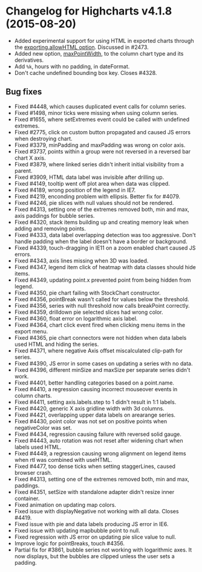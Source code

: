# Changelog for Highcharts v4.1.8 (2015-08-20)
        
- Added experimental support for using HTML in exported charts through the [exporting.allowHTML option](https://api.highcharts.com/#exporting.allowHTML). Discussed in #2473.
- Added new option, [maxPointWidth](https://api.highcharts.com/highcharts#plotOptions.column.maxPointWidth), to the column chart type and its derivatives.
- Add `%k`, hours with no padding, in dateFormat.
- Don't cache undefined bounding box key. Closes #4328.

## Bug fixes
- Fixed #4448, which causes duplicated event calls for column series.
- Fixed #1498, minor ticks were missing when using column series.
- Fixed #1655, where setExtremes event could be called with undefined extremes.
- Fixed #2775, click on custom button propagated and caused JS errors when destroying chart.
- Fixed #3379, minPadding and maxPadding was wrong on color axis.
- Fixed #3737, points within a group were not reversed in a reversed bar chart X axis.
- Fixed #3879, where linked series didn't inherit initial visibility from a parent.
- Fixed #3909, HTML data label was invisible after drilling up.
- Fixed #4149, tooltip went off plot area when data was clipped.
- Fixed #4189, wrong position of the legend in IE7.
- Fixed #4219, enconding problem with ellipsis. Better fix for #4079.
- Fixed #4246, pie slices with null values should not be rendered.
- Fixed #4313, setting one of the extremes removed both, min and max, axis paddings for bubble series.
- Fixed #4320, stack items building up and creating memory leak when adding and removing points.
- Fixed #4333, data label overlapping detection was too aggressive. Don't handle padding when the label doesn't have a border or background.
- Fixed #4339, touch-dragging in IE11 on a zoom enabled chart caused JS errors.
- Fixed #4343, axis lines missing when 3D was loaded.
- Fixed #4347, legend item click of heatmap with data classes should hide items.
- Fixed #4349, updating point.x prevented point from being hidden from legend.
- Fixed #4350, pie chart failing with StockChart constructor.
- Fixed #4356, pointBreak wasn't called for values below the threshold.
- Fixed #4356, series with null threshold now calls breakPoint correctly.
- Fixed #4359, drilldown pie selected slices had wrong color.
- Fixed #4360, float error on logarithmic axis label.
- Fixed #4364, chart click event fired when clicking menu items in the export menu.
- Fixed #4365, pie chart connectors were not hidden when data labels used HTML and hiding the series.
- Fixed #4371, where negative Axis offset miscalculated clip-path for series.
- Fixed #4390, JS error in some cases on updating a series with no data.
- Fixed #4396, different minSize and maxSize per separate series didn't work.
- Fixed #4401, better handling categories based on a point.name.
- Fixed #4410, a regression causing incorrect mouseover events in column charts.
- Fixed #4411, setting axis.labels.step to 1 didn't result in 1:1 labels.
- Fixed #4420, generic X axis gridline width with 3d columns.
- Fixed #4421, overlapping upper data labels on arearange series.
- Fixed #4430, point color was not set on positive points when negativeColor was set.
- Fixed #4434, regression causing failure with reversed solid gauge.
- Fixed #4443, auto rotation was not reset after widening chart when labels used HTML.
- Fixed #4449, a regression causing wrong alignment on legend items when rtl was combined with useHTML.
- Fixed #4477, too dense ticks when setting staggerLines, caused browser crash.
- Fixed #4313, setting one of the extremes removed both, min and max, paddings.
- Fixed #4351, setSize with standalone adapter didn't resize inner container.
- Fixed animation on updating map colors.
- Fixed issue with displayNegative not working with all data. Closes #4419.
- Fixed issue with pie and data labels producing JS error in IE6.
- Fixed issue with updating mapbubble point to null.
- Fixed regression with JS error on updating pie slice value to null.
- Improve logic for pointBreaks, touch #4356.
- Partial fix for #3861, bubble series not working with logarithmic axes. It now displays, but the bubbles are clipped unless the user sets a padding.